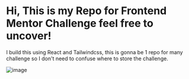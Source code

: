# Hi, This is my Repo for Frontend Mentor Challenge feel free to uncover!
I build this using React and Tailwindcss, this is gonna be 1 repo for many challenge so I don't need to confuse where to store the challenge.

![image](https://user-images.githubusercontent.com/45417820/201357775-1663c1ba-8dec-48c1-9186-b22935bb0254.png)
